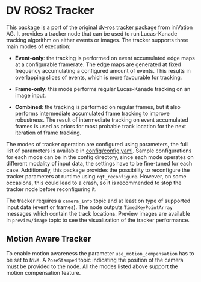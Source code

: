 # DV ROS2 Tracker
This package is a port of the original [dv-ros tracker package](https://gitlab.com/inivation/dv/dv-ros/-/tree/master/dv_ros_tracker) from iniVation AG. It provides a tracker node that can be used to run Lucas-Kanade tracking algorithm on either events or images. The tracker supports three main modes of execution:

* **Event-only**: the tracking is performed on event accumulated edge maps at a configurable framerate. The edge maps
are generated at fixed frequency accumulating a configured amount of events. This results in overlapping slices of events, which is more favourable for tracking.

* **Frame-only**: this mode performs regular Lucas-Kanade tracking on an image input.

* **Combined**: the tracking is performed on regular frames, but it also performs intermediate accumulated frame
tracking to improve robustness. The result of intermediate tracking on event accumulated frames is used as priors for
most probable track location for the next iteration of frame tracking.

The modes of tracker operation are configured using parameters, the full list of parameters is available
in [config/config.yaml](config/config.yaml). Sample configurations for each mode can be in the config directory, since each mode operates on different modality of input data, the settings have to be fine-tuned for each case. Additionally, this package provides the possibility to reconfigure the tracker parameters at runtime using `rqt_reconfigure`. However, on some occasions, this could lead to a crash, so it is recommended to stop the tracker node before reconfiguring it.

The tracker requires a `camera_info` topic and at least on type of supported input data (event or frames). The node outputs `TimedKeyPointArray` messages which contain the track locations. Preview images are available in `preview/image` topic to see the visualization of the tracker performance.

## Motion Aware Tracker

To enable motion awareness the parameter `use_motion_compensation` has to be set to *true*. A `PoseStamped` topic indicating the position of the camera must be provided to the node. All the modes listed above support the motion compensation feature.